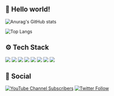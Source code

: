## 👾 Hello world!

![Anurag's GitHub stats](https://github-readme-stats.vercel.app/api?username=cliearl&hide=issues,contribs&show_icons=true)

![Top Langs](https://github-readme-stats.vercel.app/api/top-langs/?username=cliearl&layout=compact&exclude_repo=cliearl.github.io)

## ⚙️ Tech Stack

<img src="https://img.shields.io/badge/Kotlin-0095D5?style=flat&logo=kotlin&logoColor=white"> <img src="https://img.shields.io/badge/Swift-FA7343?style=flat&logo=swift&logoColor=white"> <img src="https://img.shields.io/badge/Python-3776AB?style=flat&logo=python&logoColor=white"> <img src="https://img.shields.io/badge/Android-3DDC84?style=flat&logo=android&logoColor=white"> <img src="https://img.shields.io/badge/iOS-000000?style=flat&logo=apple&logoColor=white"> <img src="https://img.shields.io/badge/Docker-2496ED?style=flat&logo=docker&logoColor=white"> <img src="https://img.shields.io/badge/Github-181717?style=flat&logo=github&logoColor=white"> <img src="https://img.shields.io/badge/Hugo-FF4088?style=flat&logo=hugo&logoColor=white">

## 💬 Social

[![YouTube Channel Subscribers](https://img.shields.io/youtube/channel/subscribers/UC6V7LBEgcoTZUUgUU0Jv3xg?style=social)](https://www.youtube.com/channel/UC6V7LBEgcoTZUUgUU0Jv3xg)
[![Twitter Follow](https://img.shields.io/twitter/follow/coder_frozen?style=social)](https://twitter.com/coder_frozen)
